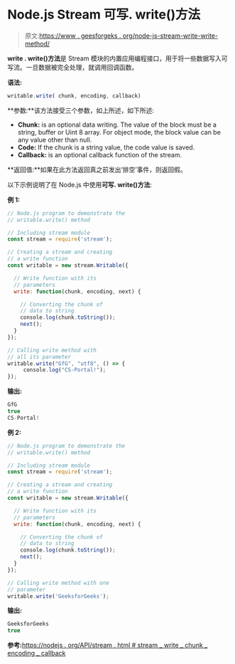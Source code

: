 # Node.js Stream 可写. write()方法

> 原文:[https://www . geesforgeks . org/node-js-stream-write-write-method/](https://www.geeksforgeeks.org/node-js-stream-writable-write-method/)

**write . write()方法**是 Stream 模块的内置应用编程接口，用于将一些数据写入可写流。一旦数据被完全处理，就调用回调函数。

**语法:**

```js
writable.write( chunk, encoding, callback)
```

**参数:**该方法接受三个参数，如上所述，如下所述:

*   **Chunk:** is an optional data writing. The value of the block must be a string, buffer or Uint 8 array. For object mode, the block value can be any value other than null.
*   **Code:** If the chunk is a string value, the code value is saved.
*   **Callback:** is an optional callback function of the stream.

**返回值:**如果在此方法返回真之前发出‘排空’事件，则返回假。

以下示例说明了在 Node.js 中使用**可写. write()方法**:

**例 1:**

```js
// Node.js program to demonstrate the     
// writable.write() method  

// Including stream module
const stream = require('stream');

// Creating a stream and creating 
// a write function
const writable = new stream.Writable({

  // Write function with its 
  // parameters
  write: function(chunk, encoding, next) {

    // Converting the chunk of
    // data to string
    console.log(chunk.toString());
    next();
  }
});

// Calling write method with
// all its parameter
writable.write("GfG", "utf8", () => {
     console.log("CS-Portal!");
});
```

**输出:**

```js
GfG
true
CS-Portal!

```

**例 2:**

```js
// Node.js program to demonstrate the     
// writable.write() method  

// Including stream module
const stream = require('stream');

// Creating a stream and creating 
// a write function
const writable = new stream.Writable({

  // Write function with its 
  // parameters
  write: function(chunk, encoding, next) {

    // Converting the chunk of
    // data to string
    console.log(chunk.toString());
    next();
  }
});

// Calling write method with one
// parameter
writable.write('GeeksforGeeks');
```

**输出:**

```js
GeeksforGeeks
true

```

**参考:**[https://nodejs . org/API/stream . html # stream _ write _ chunk _ encoding _ callback](https://nodejs.org/api/stream.html#stream_writable_write_chunk_encoding_callback)